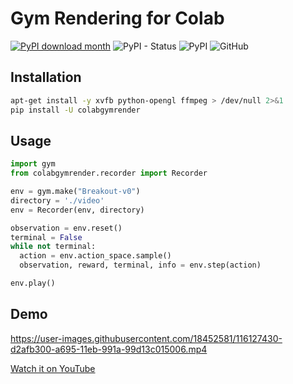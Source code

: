 # Gym Rendering for Colab

[![PyPI download month](https://img.shields.io/pypi/dm/colabgymrender.svg)](https://pypi.python.org/pypi/colabgymrender/)
![PyPI - Status](https://img.shields.io/pypi/status/colabgymrender)
![PyPI](https://img.shields.io/pypi/v/colabgymrender)
![GitHub](https://img.shields.io/github/license/Ryan-Rudes/colabgymrender)

## Installation
```bash
apt-get install -y xvfb python-opengl ffmpeg > /dev/null 2>&1
pip install -U colabgymrender
```

## Usage
```python
import gym
from colabgymrender.recorder import Recorder

env = gym.make("Breakout-v0")
directory = './video'
env = Recorder(env, directory)

observation = env.reset()
terminal = False
while not terminal:
  action = env.action_space.sample()
  observation, reward, terminal, info = env.step(action)

env.play()
```

## Demo
https://user-images.githubusercontent.com/18452581/116127430-d2afb300-a695-11eb-991a-99d13c015006.mp4

[Watch it on YouTube](https://youtu.be/nv2dU_9oZJ0)
